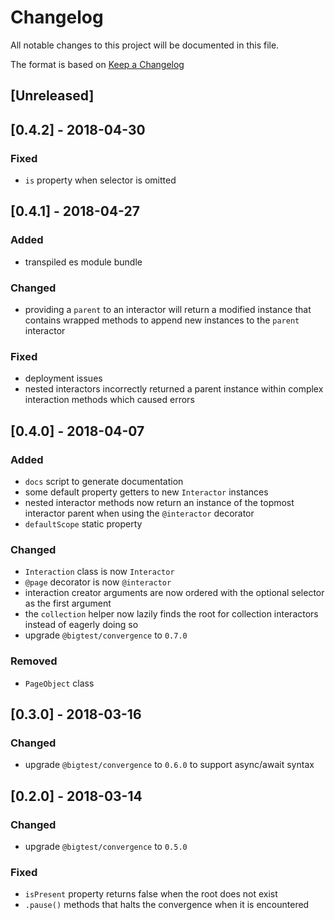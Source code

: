 # Changelog
All notable changes to this project will be documented in this file.

The format is based on [Keep a Changelog](http://keepachangelog.com/en/1.0.0/)

## [Unreleased]

## [0.4.2] - 2018-04-30

### Fixed

- `is` property when selector is omitted

## [0.4.1] - 2018-04-27

### Added

- transpiled es module bundle

### Changed

- providing a `parent` to an interactor will return a modified
  instance that contains wrapped methods to append new instances to
  the `parent` interactor

### Fixed

- deployment issues
- nested interactors incorrectly returned a parent instance within
  complex interaction methods which caused errors

## [0.4.0] - 2018-04-07

### Added

- `docs` script to generate documentation
- some default property getters to new `Interactor` instances
- nested interactor methods now return an instance of the topmost
  interactor parent when using the `@interactor` decorator
- `defaultScope` static property

### Changed

- `Interaction` class is now `Interactor`
- `@page` decorator is now `@interactor`
- interaction creator arguments are now ordered with the optional
  selector as the first argument
- the `collection` helper now lazily finds the root for collection
  interactors instead of eagerly doing so
- upgrade `@bigtest/convergence` to `0.7.0`

### Removed

- `PageObject` class

## [0.3.0] - 2018-03-16

### Changed

- upgrade `@bigtest/convergence` to `0.6.0` to support async/await syntax

## [0.2.0] - 2018-03-14

### Changed

- upgrade `@bigtest/convergence` to `0.5.0`

### Fixed

- `isPresent` property returns false when the root does not exist
- `.pause()` methods that halts the convergence when it is encountered
